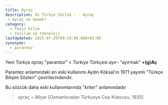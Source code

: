 ```yaml
---
title: Ayraç
description: Öz Türkçe Sözlük - - Ayraç 
 - Ayraç ne demek?
category:
  - Yazın bilim
  - Yazılım ve teknoloji
lastUpdated: 2025-07-29T09:29:00.000+03:00
synonyms:
  - parantez
---
```

Yeni Türkçe _ayraç_ "parantez" < Türkiye Türkçesi _ayır-_ "ayırmak" **+(g)Aç**

Parantez anlamındaki en eski kullanımı Aydın Köksal'ın 1971 yayımlı "Türkçe Bilişim Sözleri" çevirilerindendir.

Bu sözcük daha eski kullanımlarında "kriter" anlamındadır

> ayraç = Miyar [Osmanlıcadan Türkçeye Cep Kılavuzu, 1935]
